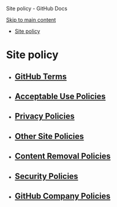 Site policy - GitHub Docs

[Skip to main content](#main-content)

* [Site policy](/en/site-policy)

Site policy
==========

* [GitHub Terms](/en/site-policy/github-terms)
  ----------

* [Acceptable Use Policies](/en/site-policy/acceptable-use-policies)
  ----------

* [Privacy Policies](/en/site-policy/privacy-policies)
  ----------

* [Other Site Policies](/en/site-policy/other-site-policies)
  ----------

* [Content Removal Policies](/en/site-policy/content-removal-policies)
  ----------

* [Security Policies](/en/site-policy/security-policies)
  ----------

* [GitHub Company Policies](/en/site-policy/github-company-policies)
  ----------
